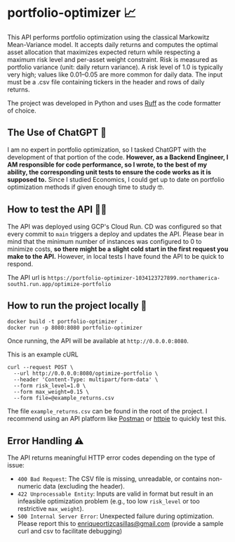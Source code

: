 # portfolio-optimizer 📈

This API performs portfolio optimization using the classical Markowitz Mean-Variance model.
It accepts daily returns and computes the optimal asset allocation that maximizes expected return while respecting a
maximum risk level and per-asset weight constraint.
Risk is measured as portfolio variance (unit: daily return variance). A risk level of 1.0 is typically very high; values
like 0.01–0.05 are more common for daily data.
The input must be a .csv file containing tickers in the header and rows of daily returns.

The project was developed in Python and uses [Ruff](https://docs.astral.sh/ruff/) as the code formatter of choice.

## The Use of ChatGPT 🤖

I am no expert in portfolio optimization, so I tasked ChatGPT with the development of that portion of the code.
**However, as a Backend Engineer, I AM responsible for code performance, so I wrote, to
the best of my ability, the corresponding unit tests
to ensure the code works as it is supposed to.** Since I studied Economics, I could get up to date on portfolio
optimization methods if given enough time to study 🤓.

## How to test the API 🕵🏻‍

The API was deployed using GCP's Cloud Run. CD was configured so that every commit to `main` triggers a deploy
and updates the API. Please bear in mind that the minimum number of instances was configured to 0 to minimize costs,
**so there might be a slight cold start in the first request you make to the API.** However, in local tests I have found
the API to be quick to respond.

The API url is `https://portfolio-optimizer-1034123727899.northamerica-south1.run.app/optimize-portfolio`

## How to run the project locally 🚀

```
docker build -t portfolio-optimizer .
docker run -p 8080:8080 portfolio-optimizer
```

Once running, the API will be available at `http://0.0.0.0:8080`.

This is an example cURL

```
curl --request POST \
  --url http://0.0.0.0:8080/optimize-portfolio \
  --header 'Content-Type: multipart/form-data' \
  --form risk_level=1.0 \
  --form max_weight=0.15 \
  --form file=@example_returns.csv

```

The file `example_returns.csv` can be found in the root of the project.
I recommend using an API platform like [Postman](https://www.postman.com/product/tools/) or [httpie](https://httpie.io/)
to quickly test this.

## Error Handling ⚠️

The API returns meaningful HTTP error codes depending on the type of issue:

- `400 Bad Request`: The CSV file is missing, unreadable, or contains non-numeric data (excluding the header).
- `422 Unprocessable Entity`: Inputs are valid in format but result in an infeasible optimization problem (e.g., too
  low `risk_level` or too restrictive `max_weight`).
- `500 Internal Server Error`: Unexpected failure during optimization.
  Please report this to enriqueortizcasillas@gmail.com (provide a sample curl and csv to facilitate debugging)

